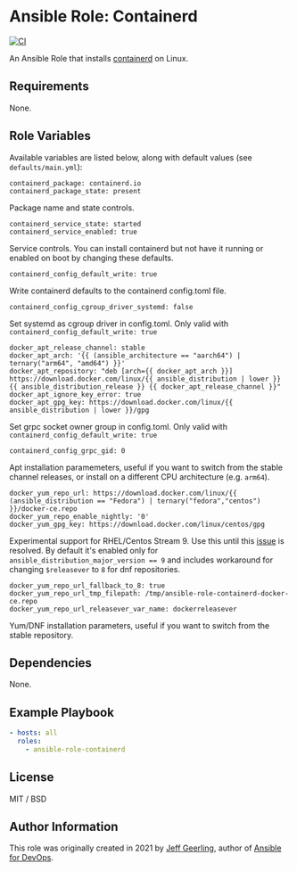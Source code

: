 # Ansible Role: Containerd

[![CI](https://github.com/lebabki/ansible-role-containerd/workflows/CI/badge.svg?event=push)](https://github.com/lebabki/ansible-role-containerd/actions?query=workflow%3ACI)

An Ansible Role that installs [containerd](https://containerd.io) on Linux.

## Requirements

None.

## Role Variables

Available variables are listed below, along with default values (see `defaults/main.yml`):

    containerd_package: containerd.io
    containerd_package_state: present

Package name and state controls.

    containerd_service_state: started
    containerd_service_enabled: true

Service controls. You can install containerd but not have it running or enabled on boot by changing these defaults.

    containerd_config_default_write: true

Write containerd defaults to the containerd config.toml file.

    containerd_config_cgroup_driver_systemd: false

Set systemd as cgroup driver in config.toml. Only valid with `containerd_config_default_write: true`

    docker_apt_release_channel: stable
    docker_apt_arch: '{{ (ansible_architecture == "aarch64") | ternary("arm64", "amd64") }}'
    docker_apt_repository: "deb [arch={{ docker_apt_arch }}] https://download.docker.com/linux/{{ ansible_distribution | lower }} {{ ansible_distribution_release }} {{ docker_apt_release_channel }}"
    docker_apt_ignore_key_error: true
    docker_apt_gpg_key: https://download.docker.com/linux/{{ ansible_distribution | lower }}/gpg

Set grpc socket owner group in config.toml. Only valid with `containerd_config_default_write: true`

    containerd_config_grpc_gid: 0

Apt installation paramemeters, useful if you want to switch from the stable channel releases, or install on a different CPU architecture (e.g. `arm64`).

    docker_yum_repo_url: https://download.docker.com/linux/{{ (ansible_distribution == "Fedora") | ternary("fedora","centos") }}/docker-ce.repo
    docker_yum_repo_enable_nightly: '0'
    docker_yum_gpg_key: https://download.docker.com/linux/centos/gpg

Experimental support for RHEL/Centos Stream 9. Use this until this [issue](https://github.com/docker/roadmap/issues/303) is resolved. By default it's enabled only for `ansible_distribution_major_version == 9` and includes workaround for changing `$releasever` to `8` for dnf repositories.

    docker_yum_repo_url_fallback_to_8: true
    docker_yum_repo_url_tmp_filepath: /tmp/ansible-role-containerd-docker-ce.repo
    docker_yum_repo_url_releasever_var_name: dockerreleasever

Yum/DNF installation parameters, useful if you want to switch from the stable repository.

## Dependencies

None.

## Example Playbook

```yaml
- hosts: all
  roles:
    - ansible-role-containerd
```

## License

MIT / BSD

## Author Information

This role was originally created in 2021 by [Jeff Geerling](https://www.jeffgeerling.com/), author of [Ansible for DevOps](https://www.ansiblefordevops.com/).
